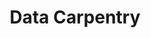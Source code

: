 ---
title: "Data Carpentry"
menu: "main"
start: 2017-08-14 09:00:00 EST
end: 2017-08-15 16:30:00 EST
location: "Marston Science Library"
website: "https://uf-carpentry.github.io/2017-08-14-UFII-DC/"
topics: "* Data Organization in Spreadsheets and OpenRefine * Introduction to R * Data Analysis and Visualization in R * SQL for Data Management *"
---